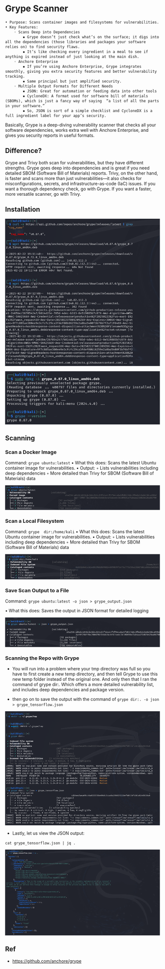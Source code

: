 # Grype Scanner

    • Purpose: Scans container images and filesystems for vulnerabilities.
    • Key Features:
        ◦ Scans Deep into Dependencies
            ▪ Grype doesn’t just check what’s on the surface; it digs into all the dependencies (those libraries and packages your software relies on) to find security flaws.
            ▪ It’s like checking every ingredient in a meal to see if anything is expired instead of just looking at the main dish.
        ◦ Anchore Enterprise
            ▪ If you’re using Anchore Enterprise, Grype integrates smoothly, giving you extra security features and better vulnerability tracking.
            ▪ Same principal but just amplified security.
        ◦ Multiple Output Formats for Different Needs
            ▪ JSON: Great for automation or feeding data into other tools
            ▪ CycloneDX: A format used for software bill of materials (SBOMs), which is just a fancy way of saying  “a list of all the parts in your software.”
            ▪ So, JSON is sort of a simple checklist and CycloneDX is a full ingredient label for your app’s security.

Basically, Grype is a deep-diving vulnerability scanner that checks all your software dependencies, works extra well with Anchore Enterprise, and gives you security reports in useful formats.

## Difference?

Grype and Trivy both scan for vulnerabilities, but they have different strengths. Grype goes deep into dependencies and is great if you need detailed SBOM (Software Bill of Materials) reports. Trivy, on the other hand, is faster and scans more than just vulnerabilities—it also checks for misconfigurations, secrets, and infrastructure-as-code (IaC) issues.
If you want a thorough dependency check, go with Grype. If you want a faster, more versatile scanner, go with Trivy.

## Installation

![grype_installation](../../../../images/computer_forensic/scanner/trivy_grype_nikko/grype_installation.png)

![grype_scan](../../../../images/computer_forensic/scanner/trivy_grype_nikko/grype_installation2.png)

## Scanning

### Scan a Docker Image

Command: `grype ubuntu:latest`
    • What this does: Scans the latest Ubuntu container image for vulnerabilities.
    • Output:
        ◦ Lists vulnerabilities including deep dependencies
        ◦ More detailed than Trivy for SBOM (Software Bill of Materials) data

![alt text](../../../../images/computer_forensic/scanner/trivy_grype_nikko/grype_scan.png)

### Scan a Local Filesystem

Command: `grype  dir:/home/kali`
    • What this does: Scans the latest Ubuntu container image for vulnerabilities.
    • Output:
        ◦ Lists vulnerabilities including deep dependencies
        ◦ More detailed than Trivy for SBOM (Software Bill of Materials) data

![grype_local_filesystem_scan](../../../../images/computer_forensic/scanner/trivy_grype_nikko/grype_local_filesystem_scan.png)

### Save Scan Output to a File

Command: `grype ubuntu:latest -o json > grype_output.json`

• What this does: Saves the output in JSON format for detailed logging

![alt text](../../../../images/computer_forensic/scanner/trivy_grype_nikko/grype_saving_report.png)

### Scanning the Repo with Grype

* You will run into a problem where your tmp directory was full so you have to first create a new temp directory, and then tell Grype to use this new temp folder instead of the original one. And only then that I ran the command of grype dir:. Which offers a more detailed vulnerability list, and includes deep dependencies and package version.
  
* then go on to save the output with the command of `grype dir:. -o json > grype_tensorflow.json`

![img_3.png](../../../../images/computer_forensic/scanner/trivy_grype_nikko/grype_scan_repo.png)

* Lastly, let us view the JSON output: 

`cat grype_tensorflow.json | jq .`

![img_4.png](../../../../images/computer_forensic/scanner/trivy_grype_nikko/grype_scan_repo1.png)

## Ref

- https://github.com/anchore/grype